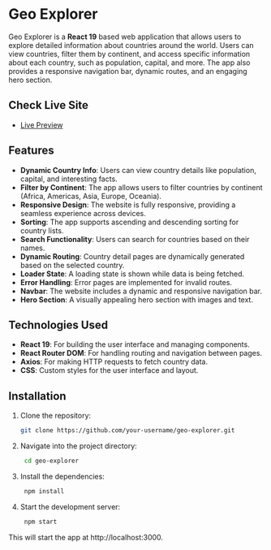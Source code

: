 # Geo Explorer

Geo Explorer is a **React 19** based web application that allows users to explore detailed information about countries around the world. Users can view countries, filter them by continent, and access specific information about each country, such as population, capital, and more. The app also provides a responsive navigation bar, dynamic routes, and an engaging hero section.

## Check Live Site
 
 - [Live Preview](https://geo-explorer-sagnik.netlify.app/)

## Features

- **Dynamic Country Info**: Users can view country details like population, capital, and interesting facts.
- **Filter by Continent**: The app allows users to filter countries by continent (Africa, Americas, Asia, Europe, Oceania).
- **Responsive Design**: The website is fully responsive, providing a seamless experience across devices.
- **Sorting**: The app supports ascending and descending sorting for country lists.
- **Search Functionality**: Users can search for countries based on their names.
- **Dynamic Routing**: Country detail pages are dynamically generated based on the selected country.
- **Loader State**: A loading state is shown while data is being fetched.
- **Error Handling**: Error pages are implemented for invalid routes.
- **Navbar**: The website includes a dynamic and responsive navigation bar.
- **Hero Section**: A visually appealing hero section with images and text.

## Technologies Used

- **React 19**: For building the user interface and managing components.
- **React Router DOM**: For handling routing and navigation between pages.
- **Axios**: For making HTTP requests to fetch country data.
- **CSS**: Custom styles for the user interface and layout.

## Installation

1. Clone the repository:
   ```bash
   git clone https://github.com/your-username/geo-explorer.git
   ```
2. Navigate into the project directory:
   ```bash
    cd geo-explorer
   ```
3. Install the dependencies:
   ```bash
    npm install
   ```
4. Start the development server:
   ```bash
    npm start
   ```

This will start the app at http://localhost:3000.
